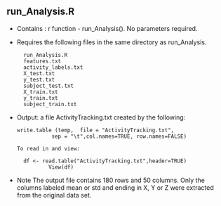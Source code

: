 
## run_Analysis.R

* Contains :  r function -  run_Analysis().  No parameters required.

* Requires the following files in the same directory as run_Analysis.

		run_Analysis.R
		features.txt
		activity_labels.txt
		X_test.txt
		y_test.txt
		subject_test.txt
		X_train.txt
		y_train.txt
		subject_train.txt

* Output:  a file ActivityTracking.txt created by the following:

 	  write.table (temp,  file = "ActivityTracking.txt", 
                 sep = "\t",col.names=TRUE, row.names=FALSE)  

	  To read in and view:

		df <- read.table("ActivityTracking.txt",header=TRUE)
                View(df)
		
* Note	  The output file contains 180 rows and 50 columns.  Only the
	  columns labeled mean or std and ending in X, Y or Z were
	  extracted from the original data set.
	 
